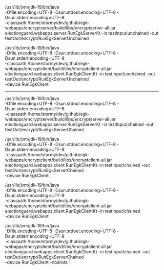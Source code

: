 /usr/lib/jvm/jdk-19/bin/java \
    -Dfile.encoding=UTF-8 -Dsun.stdout.encoding=UTF-8 -Dsun.stderr.encoding=UTF-8 \
    -classpath /home/stormy/dev/github/egk-webapps/encryptserver/build/libs/encryptserver-all.jar \
    electionguard.webapps.server.RunEgkServerKt -in testInput/unchained -out testOut/encrypt/RunEgkServerUnchained

/usr/lib/jvm/jdk-19/bin/java \
    -Dfile.encoding=UTF-8 -Dsun.stdout.encoding=UTF-8 -Dsun.stderr.encoding=UTF-8 \
    -classpath /home/stormy/dev/github/egk-webapps/encryptclient/build/libs/encryptclient-all.jar \
    electionguard.webapps.client.RunEgkClientKt -in testInput/unchained -out testOut/encrypt/RunEgkServerUnchained \
      -device RunEgkClient

-----------------------


/usr/lib/jvm/jdk-19/bin/java \
    -Dfile.encoding=UTF-8 -Dsun.stdout.encoding=UTF-8 -Dsun.stderr.encoding=UTF-8 \
    -classpath /home/stormy/dev/github/egk-webapps/encryptserver/build/libs/encryptserver-all.jar \
    electionguard.webapps.server.RunEgkServerKt -in testInput/chained -out testOut/encrypt/RunEgkServerChained


/usr/lib/jvm/jdk-19/bin/java \
    -Dfile.encoding=UTF-8 -Dsun.stdout.encoding=UTF-8 -Dsun.stderr.encoding=UTF-8 \
    -classpath /home/stormy/dev/github/egk-webapps/encryptclient/build/libs/encryptclient-all.jar \
    electionguard.webapps.client.RunEgkClientKt -in testInput/chained -out testOut/encrypt/RunEgkServerChained \
    -device RunEgkClient

/usr/lib/jvm/jdk-19/bin/java \
    -Dfile.encoding=UTF-8 -Dsun.stdout.encoding=UTF-8 -Dsun.stderr.encoding=UTF-8 \
    -classpath /home/stormy/dev/github/egk-webapps/encryptclient/build/libs/encryptclient-all.jar \
    electionguard.webapps.client.RunEgkClientKt -in testInput/chained \
    -device RunEgkClient

/usr/lib/jvm/jdk-19/bin/java \
    -Dfile.encoding=UTF-8 -Dsun.stdout.encoding=UTF-8 -Dsun.stderr.encoding=UTF-8 \
    -classpath /home/stormy/dev/github/egk-webapps/encryptclient/build/libs/encryptclient-all.jar \
    electionguard.webapps.client.RunEgkClientKt -in testInput/chained -out testOut/encrypt/RunEgkServerChained \
    -device RunEgkClient -nballots 1